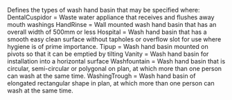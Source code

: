 ﻿Defines the types of wash hand basin that may be specified where: 
DentalCuspidor = Waste water appliance that receives and flushes away mouth washings
HandRinse = Wall mounted wash hand basin that has an overall width of 500mm or less
Hospital = Wash hand basin that has a smooth easy clean surface without tapholes or overflow slot for use where hygiene is of prime importance. 
Tipup = Wash hand basin mounted on pivots so that it can be emptied by tilting 
Vanity = Wash hand basin for installation into a horizontal surface 
Washfountain = Wash hand basin that is circular, semi-circular or polygonal on plan, at which more than one person can wash at the same time. 
WashingTrough = Wash hand basin of elongated rectangular shape in plan, at which more than one person can wash at the same time.
